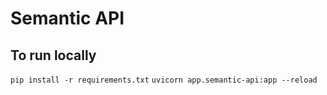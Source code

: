 Semantic API
============

To run locally
------

`pip install -r requirements.txt`
`uvicorn app.semantic-api:app --reload`
